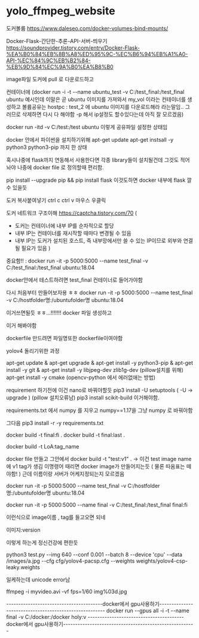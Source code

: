 # yolo_ffmpeg_website


도커볼륨
https://www.daleseo.com/docker-volumes-bind-mounts/

Docker-Flask-간단한-추론-API-서버-띄우기
https://soundprovider.tistory.com/entry/Docker-Flask-%EA%B0%84%EB%8B%A8%ED%95%9C-%EC%B6%94%EB%A1%A0-API-%EC%84%9C%EB%B2%84-%EB%9D%84%EC%9A%B0%EA%B8%B0



image파일 도커에 pull 로 다운로드하고

컨테이너에 
(docker run -i -t --name ubuntu_test -v C:/test_final:/test_final ubuntu
예시인데 이말은 곧 ubuntu 이미지를 가져와서 my_vol 이라는 컨테이너를 생성하고 볼륨공유는 hostpc : test_2 에 ubuntu 이미지를 다운로드해라 라는말임.. 그러므로 삭제하면 다시 다 해야함 -p 해서 ip설정도 할수있다는데 아직 잘 모르겠음)

docker run -itd -v C:/test:/test ubuntu
이렇게 공유파일 설정한 상태임

docker 안에서 파이썬을 설치하기위해 
apt-get update
apt-get instsall -y python3 python3-pip
까지 한 상태

혹시나중에 flask까지 연동해서 사용한다면 
각종 library들이 설치될건데 그것도 적어놔야 나중에 docker file 로 정의할때 편리함.

pip install --upgrade pip && pip install flask
이것도하면 docker 내부에 flask 깔 수 있을듯

도커 복사붙여넣기 ctrl c ctrl v 마우스 우클릭





도커 네트워크 구조이해
https://captcha.tistory.com/70
(
- 도커는 컨테이너에 내부 IP를 순차적으로 할당
- 내부 IP는 컨테이너를 재시작할 때마다 변경될 수 있음
- 내부 IP는 도커가 설치된 호스트, 즉 내부망에서만 쓸 수 있는 IP이므로 외부와 연결될 필요가 있음 )



중요함!! : docker run -it -p 5000:5000 --name test_final -v C:/test_final:/test_final ubuntu:18.04

docker안에서 테스트하려면 test_final 컨테이너로 들어가야함

다시 처음부터 만들어보자용 ㅎㅎ
docker run -it -p 5000:5000 --name test_final -v C:/hostfolder명:/ubuntufolder명 ubuntu:18.04

이거쓰면될듯 ㅎㅎ...!!!!!!!
docker 파일 생성하고


이거 해봐야함

dockerfile 만드려면 파일명또한 dockerfile이여야함


yolov4 돌리기위한 과정

apt-get update &
apt-get upgrade &
apt-get install -y python3-pip &
apt-get install -y git &
apt-get install -y libjpeg-dev zlib1g-dev
(pillow설치를 위해)
apt-get install -y cmake
(opencv-python 에서 에러없애는 방법)

requirement 하기전에
이건 nano로 바꿔야할듯
pip3 install -U setuptools
( -U -> upgrade )
(pillow 설치오류남)
pip3 install scikit-build 이거해야함.

requirements.txt 에서 numpy 를 지우고 numpy==1.17을 그냥 numpy 로 바꿔야함

그다음
pip3 install -r -y requirements.txt




docker build -t final:fi .
docker build -t final:last .

docker build -t LoA:tag_name

docker file 만들고 그안에서 
docker build -t "test:v1" .
-> 이건 test image name에 v1 tag가 생김
이명령어 때리면 docker image가 만들어지는듯 ( 물론 따옴표는 떼야함! )
근데 이름이랑 서버가 어케지정되는지 모르겠음

docker run -it -p 5000:5000 --name test_final -v C:/hostfolder명:/ubuntufolder명 ubuntu:18.04

docker run -it -p 5000:5000 --name final -v C:/test_final:/test_final final:fi

이런식으로 image이름 , tag를 들고오면 되네



이미지:version

이렇게 하는게 정신건강에 편한듯


python3 test.py --img 640 --conf 0.001 --batch 8 --device 'cpu' --data /images/a.jpg --cfg cfg/yolov4-pacsp.cfg --weights weights/yolov4-csp-leaky.weights

일케하는데 unicode error남



ffmpeg -i myvideo.avi -vf fps=1/60 img%03d.jpg



----------------------------------------docker에서 gpu사용하기-------------------------------------------------------
docker run --gpus all -i -t  --name final -v C:/docker:/docker holy:v
----------------------------------------docker에서 gpu사용하기-------------------------------------------------------
